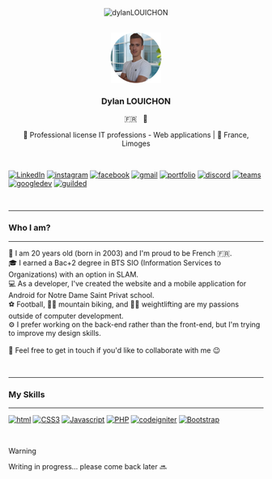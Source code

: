 <a name="readme-top"></a>

<p align="center"> <img src="https://komarev.com/ghpvc/?username=DylanLOUICHON&label=Profile%20views&color=0e75b6&style=flat" alt="dylanLOUICHON" /> </p>

<!-- En tête -->
<br />
<div align="center">
    <img src="images/pp-modified.png" alt="Logo" width="100" height="100">

  <h3 align="center">Dylan LOUICHON</h3>
  <p>🇫🇷   🏴󠁧󠁢󠁥󠁮󠁧󠁿</p>
  <p align="center">
    🏫 Professional license IT professions - Web applications | 📍 France, Limoges
  </p>

</div>
<br />

[![LinkedIn][linkedin-shield]][linkedin-url]
[![instagram][instagram-shield]][instagram-url]
[![facebook][facebook-shield]][facebook-url]
[![gmail][gmail-shield]][gmail-url]
[![portfolio][portfolio-shield]][portfolio-url]
[![discord][discord-shield]][discord-url]
[![teams][teams-shield]][teams-url]
[![googledev][googledev-shield]][googledev-url]
[![guilded][guilded-shield]][guilded-url]

<br />
<hr>
    
### Who I am?

<hr>

🎂 I am 20 years old (born in 2003) and I'm proud to be French 🇫🇷.<br />
🎓 I earned a Bac+2 degree in BTS SIO (Information Services to Organizations) with an option in SLAM.<br />
💻 As a developer, I've created the website and a mobile application for Android for Notre Dame Saint Privat school.<br />
⚽ Football, 🚴‍♂️ mountain biking, and 🏋️‍♂️ weightlifting are my passions outside of computer development.<br />
⚙️ I prefer working on the back-end rather than the front-end, but I'm trying to improve my design skills.<br />
<br />
💬 Feel free to get in touch if you'd like to collaborate with me 😉

<br />
<div></div>
<hr>

### My Skills

<hr>

[![html][html.com]][html-url] [![CSS3][css3.com]][css3-url] [![Javascript][javascript.com]][javascript-url] [![PHP][php.net]][php-url]
[![codeigniter][codeigniter.com]][codeigniter-url] [![Bootstrap][Bootstrap.com]][Bootstrap-url]

<br />


> [!WARNING]
> Writing in progress... please come back later 🔜





<!-- Contact -->
[linkedin-shield]: https://img.shields.io/badge/Linkedin-0769AD?style=for-the-badge&logo=linkedin&logoColor=white
[linkedin-url]: https://linkedin.com/in/dylanlouichon

[instagram-shield]: https://img.shields.io/badge/Instagram-e22658?style=for-the-badge&logo=instagram&logoColor=white
[instagram-url]: https://instagram.com/dylan.lchn

[facebook-shield]: https://img.shields.io/badge/Facebook-1738e4?style=for-the-badge&logo=facebook&logoColor=white
[facebook-url]: https://facebook.com/dylanlouichon

[gmail-shield]: https://img.shields.io/badge/Gmail-a01506?style=for-the-badge&logo=gmail&logoColor=white
[gmail-url]: mailto:dylanlouichon@gmail.com

[portfolio-shield]: https://img.shields.io/badge/Portfolio%20(temp.%20closed)-259b07?style=for-the-badge&logo=planet&logoColor=white
[portfolio-url]: #

[discord-shield]: https://img.shields.io/badge/dylan.lchn-313338?style=for-the-badge&logo=discord&logoColor=white
[discord-url]: #

[teams-shield]: https://img.shields.io/badge/Dylan%20LOUICHON-5D5BD4?style=for-the-badge&logo=microsoftteams&logoColor=white
[teams-url]: #

[googledev-shield]: https://img.shields.io/badge/Google%20Developer-EA4335?style=for-the-badge&logo=google&logoColor=white
[googledev-url]: https://g.dev/louichondylan

[guilded-shield]: https://img.shields.io/badge/Guilded-ceb300?style=for-the-badge&logo=guilded&logoColor=white
[guilded-url]: #



<!-- Skills -->
[html.com]: https://img.shields.io/badge/HTML-2e7005?style=for-the-badge&logo=html5&logoColor=white
[html-url]: https://html.com/

[css3.com]: https://img.shields.io/badge/CSS-0b8fa7?style=for-the-badge&logo=css3&logoColor=white
[css3-url]: https://www.css3.com/

[javascript.com]: https://img.shields.io/badge/JAVASCRIPT-ceb300?style=for-the-badge&logo=javascript&logoColor=white&labelColor=White
[javascript-url]: https://www.javascript.com/

[php.net]: https://img.shields.io/badge/PHP-7A86B8?style=for-the-badge&logo=php&logoColor=white&labelColor=White
[php-url]: https://www.php.net/

[codeigniter.com]: https://img.shields.io/badge/CodeIgniter-DD4814?style=for-the-badge&logo=codeigniter&logoColor=white
[codeigniter-url]: https://codeigniter.com/

[Bootstrap.com]: https://img.shields.io/badge/Bootstrap-563D7C?style=for-the-badge&logo=bootstrap&logoColor=white
[Bootstrap-url]: https://getbootstrap.com
